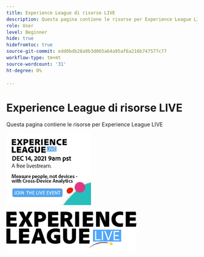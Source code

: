 ```yaml
---
title: Experience League di risorse LIVE
description: Questa pagina contiene le risorse per Experience League LIVE
role: User
level: Beginner
hide: true
hidefromtoc: true
source-git-commit: edd0bdb28a9b3d065a64a95af6a216b747577c77
workflow-type: tm+mt
source-wordcount: '31'
ht-degree: 0%

---
```


# Experience League di risorse LIVE

Questa pagina contiene le risorse per Experience League LIVE

![Immagine barra laterale Episodio 6](assets/exl-live-ep6-sidebar.jpg)

![Logo Experience League Live](assets/exl-live-logo.png)